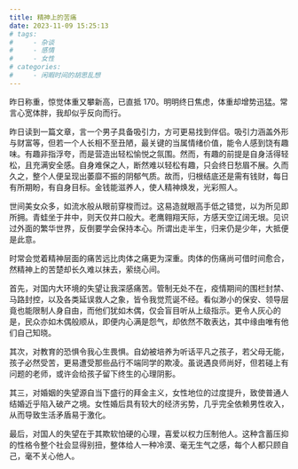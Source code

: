 ```yaml
---
title: 精神上的苦痛
date: 2023-11-09 15:25:13
# tags:
#     - 杂谈
#     - 感情
#     - 女性
# categories: 
#     - 闲暇时间的胡思乱想
---
```


昨日称重，惊觉体重又攀新高，已直抵 170。明明终日焦虑，体重却增势迅猛。常言心宽体胖，我却似乎反向而行。

昨日读到一篇文章，言一个男子具备吸引力，方可更易找到伴侣。吸引力涵盖外形与财富等，但若一个人长相不至丑陋，最关键的当属情绪价值，能令人感到饶有趣味。有趣非指浮夸，而是营造出轻松愉悦之氛围。然而，有趣的前提是自身活得轻松，且充满安全感。自身难保之人，断然难以轻松有趣，只会终日愁眉不展。久而久之，整个人便呈现出萎靡不振的阴郁气质。故而，归根结底还是需有钱财，每日有所期盼，有自身目标。金钱能滋养人，使人精神焕发，光彩照人。

世间美女众多，如流水般从眼前穿梭而过。这易造就眼高手低之错觉，以为所见即所拥。青蛙坐于井中，则天仅井口般大。老鹰翱翔天际，方感天空辽阔无垠。见识过外面的繁华世界，反倒要学会保持本心。所谓出走半生，归来仍是少年，大抵便是此意。

时常会觉着精神层面的痛苦远比肉体之痛更为深重。肉体的伤痛尚可借时间愈合，然精神上的苦楚却长久难以抹去，萦绕心间。

首先，对国内大环境的失望让我深感痛苦。管制无处不在，疫情期间的围栏封禁、马路封控，以及各类延误救人之象，皆令我觉荒诞不经。看似渺小的保安、领导层竟也能限制人身自由，而他们犹如木偶，仅会盲目听从上级指示。更令人灰心的是，民众亦如木偶般顺从，即便内心满是怨气，却依然不敢表达，其中缘由唯有他们自己知晓。

其次，对教育的恐惧令我心生畏惧。自幼被培养为听话平凡之孩子，若父母无能，孩子必然受苦，更易遭受那些品行不端同学的欺凌。虽说遇良师尚好，但若碰上有问题的老师，或许会给孩子留下终生的心理阴影。

其三，对婚姻的失望源自当下盛行的拜金主义，女性地位的过度提升，致使普通人结婚近乎陷入破产之境。女性婚后具有较大的经济劣势，几乎完全依赖男性收入，从而导致生活矛盾易于激化。

最后，对国人的失望在于其欺软怕硬的心理，喜爱以权力压制他人。这种含蓄压抑的性格令整个社会显得别扭，整体给人一种冷漠、毫无生气之感，每个人都只顾自己，毫不关心他人。